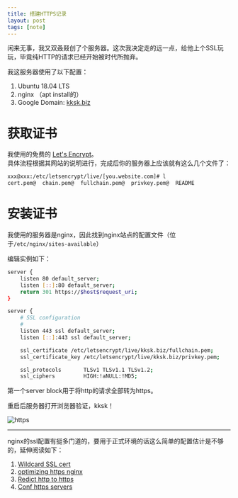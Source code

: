 ```yaml
---
title: 搭建HTTPS记录
layout: post
tags: [note]
---
```


闲来无事，我又双叒叕创了个服务器。这次我决定走的远一点，给他上个SSL玩玩，毕竟纯HTTP的请求已经开始被时代所抛弃。

我这服务器使用了以下配置：

1. Ubuntu 18.04 LTS
2. nginx （apt install的）
3. Google Domain: [kksk.biz](http://kksk.biz)

# 获取证书

我使用的免费的 [Let's Encrypt](https://letsencrypt.org)。  
具体流程根据其网站的说明进行，完成后你的服务器上应该就有这么几个文件了：

```bash
xxx@xxx:/etc/letsencrypt/live/[you.website.com]# l
cert.pem@  chain.pem@  fullchain.pem@  privkey.pem@  README
```

# 安装证书
我使用的服务器是nginx，因此找到nginx站点的配置文件（位于`/etc/nginx/sites-available`）

编辑实例如下：  

```bash
server {
	listen 80 default_server;
	listen [::]:80 default_server;
	return 301 https://$host$request_uri;
}

server {
	# SSL configuration
	#
	listen 443 ssl default_server;
	listen [::]:443 ssl default_server;

	ssl_certificate /etc/letsencrypt/live/kksk.biz/fullchain.pem;
	ssl_certificate_key /etc/letsencrypt/live/kksk.biz/privkey.pem;

	ssl_protocols       TLSv1 TLSv1.1 TLSv1.2;
	ssl_ciphers         HIGH:!aNULL:!MD5;
```

第一个server block用于将http的请求全部转为https。

重启后服务器打开浏览器验证，kksk！

![https](https://i.imgur.com/PdEPcQI.png)

---

nginx的ssl配置有挺多门道的，要用于正式环境的话这么简单的配置估计是不够的，延伸阅读如下：

1. [Wildcard SSL cert](https://medium.com/@utkarsh_verma/how-to-obtain-a-wildcard-ssl-certificate-from-lets-encrypt-and-setup-nginx-to-use-wildcard-cfb050c8b33f)
2. [optimizing https nginx](https://bjornjohansen.no/optimizing-https-nginx)
3. [Redict http to https](https://bjornjohansen.no/redirect-to-https-with-nginx)
4. [Conf https servers](http://nginx.org/en/docs/http/configuring_https_servers.html)

